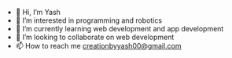 - 👋 Hi, I’m Yash
- 👀 I’m interested in programming and robotics
- 🌱 I’m currently learning web development and app development
- 💞️ I’m looking to collaborate on web development
- 📫 How to reach me creationbyyash00@gmail.com

<!---
null-yash/null-yash is a ✨ special ✨ repository because its `README.md` (this file) appears on your GitHub profile.
You can click the Preview link to take a look at your changes.
--->
